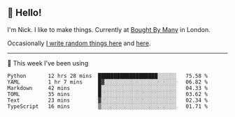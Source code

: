## 👋 Hello! 

I'm Nick. I like to make things. Currently at [Bought By Many](https://boughtbymany.com) in London.

Occasionally [I write random things here](https://nicksnell.com) and [here](https://twitter.com/nicksnell).

-------

🚀 This week I've been using

<!--START_SECTION:waka-->

```text
Python       12 hrs 28 mins  ███████████████████░░░░░░   75.58 %
YAML         1 hr 7 mins     █▓░░░░░░░░░░░░░░░░░░░░░░░   06.82 %
Markdown     42 mins         █░░░░░░░░░░░░░░░░░░░░░░░░   04.33 %
TOML         35 mins         █░░░░░░░░░░░░░░░░░░░░░░░░   03.62 %
Text         23 mins         ▓░░░░░░░░░░░░░░░░░░░░░░░░   02.34 %
TypeScript   16 mins         ▒░░░░░░░░░░░░░░░░░░░░░░░░   01.71 %
```

<!--END_SECTION:waka-->
